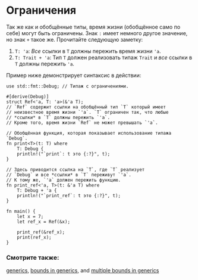 # Ограничения

Так же как и обобщённые типы, время жизни (обобщённое само по себе) могут быть ограничены.
Знак `:` имеет немного другое значение,
но  знак `+` такое же. Прочитайте следующую заметку:

1. `T: 'a`: *Все* ссылки в `T` должны пережить время жизни `'a`.
2. `T: Trait + 'a`: Тип `T` должен реализовать типаж `Trait` и *все* ссылки
в `T` должны пережить `'a`.

Пример ниже демонстрирует синтаксис в действии:

```rust,editable
use std::fmt::Debug; // Типаж с ограничениями.

#[derive(Debug)]
struct Ref<'a, T: 'a>(&'a T);
// `Ref` содержит ссылки на обобщённый тип `T` который имеет
// неизвестное время жизни `'a`. `T` ограничен так, что любые
// *ссылки* в `T` должны пережить `'a`.
// Кроме того, время жизни `Ref` не может превышать `'a`.

// Обобщённая функция, которая показывает использование типажа `Debug`.
fn print<T>(t: T) where
    T: Debug {
    println!("`print`: t это {:?}", t);
}

// Здесь приводится ссылка на `T`, где `T` реализует
// `Debug` и все *ссылки* в `T` переживут `'a`.
// К тому же, `'a` должен пережить функцию.
fn print_ref<'a, T>(t: &'a T) where
    T: Debug + 'a {
    println!("`print_ref`: t это {:?}", t);
}

fn main() {
    let x = 7;
    let ref_x = Ref(&x);

    print_ref(&ref_x);
    print(ref_x);
}
```

### Смотрите также:

[generics][generics], [bounds in generics][bounds], and 
[multiple bounds in generics][multibounds]

[generics]: generics.html
[bounds]: generics/bounds.html
[multibounds]: generics/multi_bounds.html
